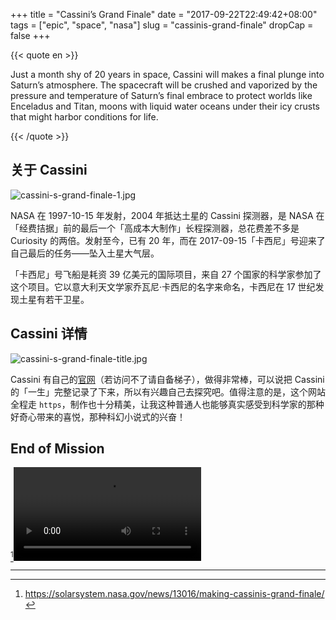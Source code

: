 +++
title = "Cassini’s Grand Finale"
date = "2017-09-22T22:49:42+08:00"
tags = ["epic", "space", "nasa"]
slug = "cassinis-grand-finale"
dropCap = false
+++

{{< quote en >}}

Just a month shy of 20 years in space, Cassini will makes a final plunge into Saturn’s atmosphere. The spacecraft will be crushed and vaporized by the pressure and temperature of Saturn’s final embrace to protect worlds like Enceladus and Titan, moons with liquid water oceans under their icy crusts that might harbor conditions for life.

{{< /quote >}}

## 关于 Cassini

![cassini-s-grand-finale-1.jpg](/images/cassini-s-grand-finale-1.jpg "太阳系")

NASA 在 1997-10-15 年发射，2004 年抵达土星的 Cassini 探测器，是 NASA 在「经费拮据」前的最后一个「高成本大制作」长程探测器，总花费差不多是 Curiosity 的两倍。发射至今，已有 20 年，而在 2017-09-15「卡西尼」号迎来了自己最后的任务——坠入土星大气层。

「卡西尼」号飞船是耗资 39 亿美元的国际项目，来自 27 个国家的科学家参加了这个项目。它以意大利天文学家乔瓦尼·卡西尼的名字来命名，卡西尼在 17 世纪发现土星有若干卫星。

## Cassini 详情

![cassini-s-grand-finale-title.jpg](/images/cassini-s-grand-finale-title.jpg "「卡西尼」的官网")

Cassini 有自己的[官网](https://saturn.jpl.nasa.gov/)（若访问不了请自备梯子），做得非常棒，可以说把 Cassini 的「一生」完整记录了下来，所以有兴趣自己去探究吧。值得注意的是，这个网站全程走 `https`，制作也十分精美，让我这种普通人也能够真实感受到科学家的那种好奇心带来的喜悦，那种科幻小说式的兴奋！

## End of Mission

[^1]<video src="QmQMREAfzGS35dUhQK4q2NYBLRaczno948DeiGrviJVhBu"></video>

---

[^1]: https://solarsystem.nasa.gov/news/13016/making-cassinis-grand-finale/
